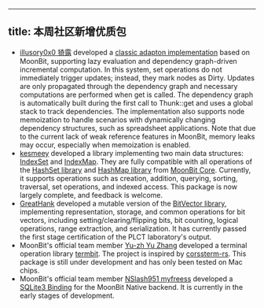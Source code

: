 
---
title: 本周社区新增优质包
---

- [illusory0x0 猗露](https://github.com/illusory0x0) developed a [classic adapton implementation](https://github.com/moonbit-community/adapton.mbt) based on MoonBit, supporting lazy evaluation and dependency graph-driven incremental computation. In this system, set operations do not immediately trigger updates; instead, they mark nodes as Dirty. Updates are only propagated through the dependency graph and necessary computations are performed when get is called. The dependency graph is automatically built during the first call to Thunk::get and uses a global stack to track dependencies. The implementation also supports node memoization to handle scenarios with dynamically changing dependency structures, such as spreadsheet applications. Note that due to the current lack of weak reference features in MoonBit, memory leaks may occur, especially when memoization is enabled.
- [kesmeey](https://github.com/kesmeey) developed a library implementing two main data structures: [IndexSet](https://github.com/moonbit-community/IndexSet) and [IndexMap](https://github.com/moonbit-community/IndexMap). They are fully compatible with all operations of the [HashSet library](https://github.com/moonbitlang/core/tree/main/hashset) and [HashMap library](https://github.com/moonbitlang/core/tree/main/hashmap) from [MoonBit Core](https://github.com/moonbitlang/core). Currently, it supports operations such as creation, addition, querying, sorting, traversal, set operations, and indexed access. This package is now largely complete, and feedback is welcome.
- [GreatHank](https://github.com/GreatHank) developed a mutable version of the [BitVector library](https://github.com/GreatHank/moonbit-BitVector), implementing representation, storage, and common operations for bit vectors, including setting/clearing/flipping bits, bit counting, logical operations, range extraction, and serialization. It has currently passed the first stage certification of the PLCT laboratory's output.
- MoonBit's official team member [Yu-zh Yu Zhang](https://github.com/Yu-zh) developed a terminal operation library [termbit](https://github.com/Yu-zh/termbit). The project is inspired by [corssterm-rs](https://github.com/crossterm-rs/crossterm). This package is still under development and has only been tested on Mac chips.
- MoonBit's official team member [NSlash951 myfreess](https://github.com/myfreess) developed a [SQLite3 Binding](https://github.com/myfreess/sqlite3.mbt) for the MoonBit Native backend. It is currently in the early stages of development.